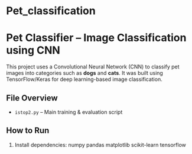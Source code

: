 # Pet_classification
#  Pet Classifier – Image Classification using CNN

This project uses a Convolutional Neural Network (CNN) to classify pet images into categories such as **dogs** and **cats**. It was built using TensorFlow/Keras for deep learning-based image classification.

##  File Overview
- `istop2.py` – Main training & evaluation script
##  How to Run

1. Install dependencies:
numpy
pandas
matplotlib
scikit-learn
tensorflow
